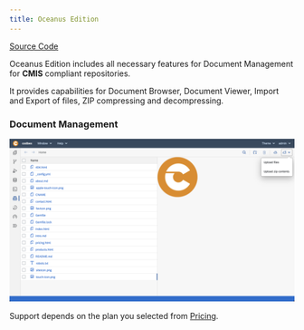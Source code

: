 ```yaml
---
title: Oceanus Edition
---
```


<div class="product-tag"><a href="https://github.com/codbex/codbex-oceanus" target="_blank">Source Code</a></div>

Oceanus Edition includes all necessary features for Document Management for <b>CMIS</b> compliant repositories.

It provides capabilities for Document Browser, Document Viewer, Import and Export of files, ZIP compressing and decompressing.

### Document Management

<img class="screenshot" src="/images/features/documents-perspective.png">

<br>

Support depends on the plan you selected from <a href="https://www.codbex.com/pricing/">Pricing</a>.

